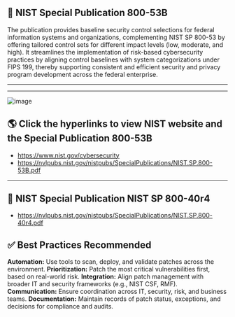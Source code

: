 
## 📜 NIST Special Publication 800-53B
The publication provides baseline security control selections for federal information systems and organizations, complementing NIST SP 800-53 by offering tailored control sets for different impact levels (low, moderate, and high). It streamlines the implementation of risk-based cybersecurity practices by aligning control baselines with system categorizations under FIPS 199, thereby supporting consistent and efficient security and privacy program development across the federal enterprise.

 ---
 ---

![image](https://github.com/user-attachments/assets/c3837e8f-6453-4c73-879c-9180de8dc12c)



## 🌎 Click the hyperlinks to view NIST website and the Special Publication 800-53B
- https://www.nist.gov/cybersecurity
- https://nvlpubs.nist.gov/nistpubs/SpecialPublications/NIST.SP.800-53B.pdf

---
## 📜 NIST Special Publication NIST SP 800-40r4
- https://nvlpubs.nist.gov/nistpubs/SpecialPublications/NIST.SP.800-40r4.pdf

## ✅ Best Practices Recommended
**Automation:** Use tools to scan, deploy, and validate patches across the environment.
**Prioritization:** Patch the most critical vulnerabilities first, based on real-world risk.
**Integration:** Align patch management with broader IT and security frameworks (e.g., NIST CSF, RMF).
**Communication:** Ensure coordination across IT, security, risk, and business teams.
**Documentation:** Maintain records of patch status, exceptions, and decisions for compliance and audits.
